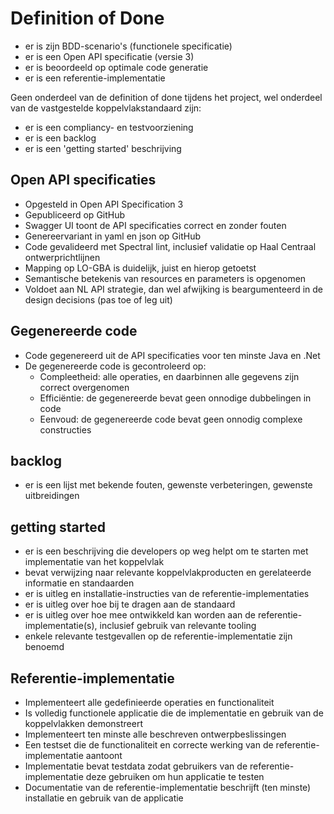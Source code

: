# Definition of Done
- er is zijn BDD-scenario's (functionele specificatie)
- er is een Open API specificatie (versie 3)
- er is beoordeeld op optimale code generatie
- er is een referentie-implementatie

Geen onderdeel van de definition of done tijdens het project, wel onderdeel van de vastgestelde koppelvlakstandaard zijn:
- er is een compliancy- en testvoorziening
- er is een backlog
- er is een 'getting started' beschrijving

## Open API specificaties
- Opgesteld in Open API Specification 3
- Gepubliceerd op GitHub
- Swagger UI toont de API specificaties correct en zonder fouten
- Genereervariant in yaml en json op GitHub
- Code gevalideerd met Spectral lint, inclusief validatie op Haal Centraal ontwerprichtlijnen
- Mapping op LO-GBA is duidelijk, juist en hierop getoetst
- Semantische betekenis van resources en parameters is opgenomen
- Voldoet aan NL API strategie, dan wel afwijking is beargumenteerd in de design decisions (pas toe of leg uit)

## Gegenereerde code
- Code gegenereerd uit de API specificaties voor ten minste Java en .Net
- De gegenereerde code is gecontroleerd op:
  - Compleetheid: alle operaties, en daarbinnen alle gegevens zijn correct overgenomen
  - Efficiëntie: de gegenereerde bevat geen onnodige dubbelingen in code
  - Eenvoud: de gegenereerde code bevat geen onnodig complexe constructies

## backlog
- er is een lijst met bekende fouten, gewenste verbeteringen, gewenste uitbreidingen

## getting started
- er is een beschrijving die developers op weg helpt om te starten met implementatie van het koppelvlak
- bevat verwijzing naar relevante koppelvlakproducten en gerelateerde informatie en standaarden
- er is uitleg en installatie-instructies van de referentie-implementaties
- er is uitleg over hoe bij te dragen aan de standaard
- er is uitleg over hoe mee ontwikkeld kan worden aan de referentie-implementatie(s), inclusief gebruik van relevante tooling
- enkele relevante testgevallen op de referentie-implementatie zijn benoemd

## Referentie-implementatie
- Implementeert alle gedefinieerde operaties en functionaliteit
- Is volledig functionele applicatie die de implementatie en gebruik van de koppelvlakken demonstreert
- Implementeert ten minste alle beschreven ontwerpbeslissingen
- Een testset die de functionaliteit en correcte werking van de referentie-implementatie aantoont
- Implementatie bevat testdata zodat gebruikers van de referentie-implementatie deze gebruiken om hun applicatie te testen
- Documentatie van de referentie-implementatie beschrijft (ten minste) installatie en gebruik van de applicatie
